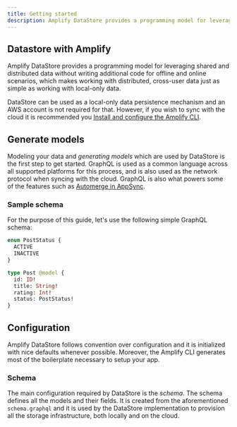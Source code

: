 ```yaml
---
title: Getting started
description: Amplify DataStore provides a programming model for leveraging shared and distributed data without writing additional code for offline and online scenarios, which makes working with distributed, cross-user data just as simple as working with local-only data.
---
```


## Datastore with Amplify

Amplify DataStore provides a programming model for leveraging shared and distributed data without writing additional code for offline and online scenarios, which makes working with distributed, cross-user data just as simple as working with local-only data.

<amplify-callout>

DataStore can be used as a local-only data persistence mechanism and an AWS account is not required for that. However, if you wish to sync with the cloud it is recommended you [Install and configure the Amplify CLI](~/cli/start/install.md).

</amplify-callout>

## Generate models

Modeling your data and *generating models* which are used by DataStore is the first step to get started. GraphQL is used as a common language across all supported platforms for this process, and is also used as the network protocol when syncing with the cloud. GraphQL is also what powers some of the features such as [Automerge in AppSync](https://docs.aws.amazon.com/appsync/latest/devguide/conflict-detection-and-sync.html#automerge).

### Sample schema

For the purpose of this guide, let's use the following simple GraphQL schema:

```graphql
enum PostStatus {
  ACTIVE
  INACTIVE
}

type Post @model {
  id: ID!
  title: String!
  rating: Int!
  status: PostStatus!
}
```

<inline-fragment platform="js" src="~/lib/datastore/fragments/js/getting-started/generate-models.md"></inline-fragment>
<inline-fragment platform="ios" src="~/lib/datastore/fragments/ios/getting-started/generate-models.md"></inline-fragment>
<inline-fragment platform="android" src="~/lib/datastore/fragments/android/getting-started/generate-models.md"></inline-fragment>

## Configuration

Amplify DataStore follows convention over configuration and it is initialized with nice defaults whenever possible. Moreover, the Amplify CLI generates most of the boilerplate necessary to setup your app.

### Schema

The main configuration required by DataStore is the *schema*. The schema defines all the models and their fields. It is created from the aforementioned `schema.graphql` and it is used by the DataStore implementation to provision all the storage infrastructure, both locally and on the cloud.

<inline-fragment platform="js" src="~/lib/datastore/fragments/js/getting-started/configuration.md"></inline-fragment>
<inline-fragment platform="ios" src="~/lib/datastore/fragments/ios/getting-started/configuration.md"></inline-fragment>
<inline-fragment platform="android" src="~/lib/datastore/fragments/android/getting-started/configuration.md"></inline-fragment>
